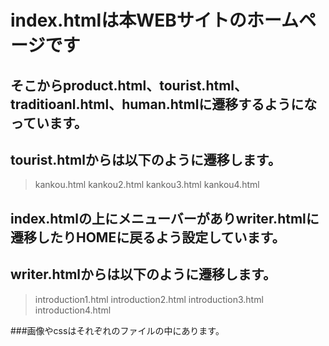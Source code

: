 # index.htmlは本WEBサイトのホームページです

## そこからproduct.html、tourist.html、traditioanl.html、human.htmlに遷移するようになっています。

## tourist.htmlからは以下のように遷移します。

> kankou.html
> kankou2.html
> kankou3.html
> kankou4.html

## index.htmlの上にメニューバーがありwriter.htmlに遷移したりHOMEに戻るよう設定しています。

## writer.htmlからは以下のように遷移します。
> introduction1.html
> introduction2.html
> introduction3.html
> introduction4.html

###画像やcssはそれぞれのファイルの中にあります。
